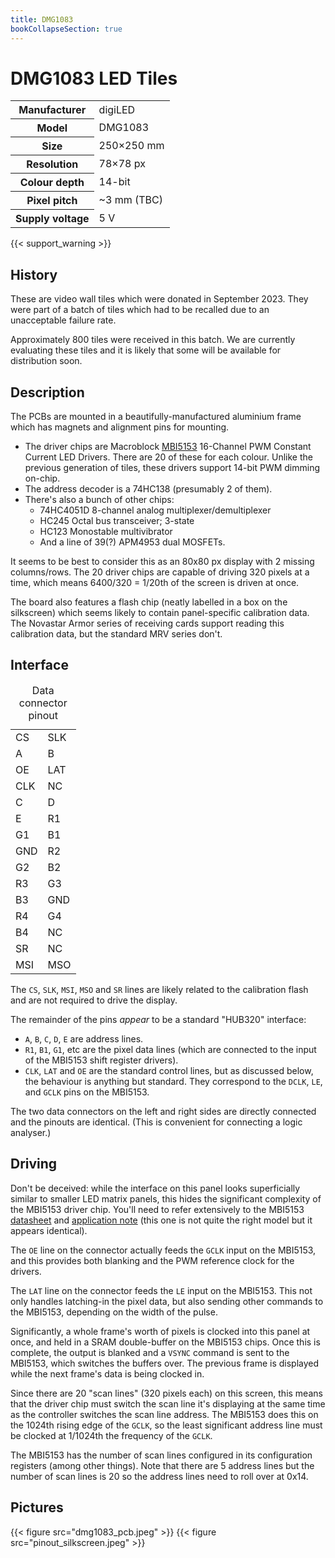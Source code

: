 ```yaml
---
title: DMG1083
bookCollapseSection: true
---
```

# DMG1083 LED Tiles

<table class="vertical">
<tr><th>Manufacturer</th><td>digiLED</td></tr>
<tr><th>Model</th><td>DMG1083</td></tr>
<tr><th>Size</th><td>250×250 mm</td></tr>
<tr><th>Resolution</th><td>78×78 px</td></tr>
<tr><th>Colour depth</th><td>14-bit</td></tr>
<tr><th>Pixel pitch</th><td>~3 mm (TBC)</td></tr>
<tr><th>Supply voltage</th><td>5 V</td></tr>
</table>

{{< support_warning >}}

## History

These are video wall tiles which were donated in September 2023. They were part of a batch of tiles
which had to be recalled due to an unacceptable failure rate.

Approximately 800 tiles were received in this batch. We are currently evaluating these tiles and it is
likely that some will be available for distribution soon.

## Description

The PCBs are mounted in a beautifully-manufactured aluminium frame which has magnets and alignment
pins for mounting.

- The driver chips are Macroblock [MBI5153](/datasheets/MBI5153GP-A.pdf) 16-Channel PWM Constant Current LED Drivers. There are 20 of these for each colour. Unlike the previous generation of tiles, these drivers support 14-bit PWM dimming on-chip.
- The address decoder is a 74HC138 (presumably 2 of them).
- There's also a bunch of other chips:
  - 74HC4051D 8-channel analog multiplexer/demultiplexer
  - HC245 Octal bus transceiver; 3-state
  - HC123 Monostable multivibrator
  - And a line of 39(?) APM4953 dual MOSFETs. 

It seems to be best to consider this as an 80x80 px display with 2 missing columns/rows. The 20 driver chips are capable of driving 320 pixels at a time, which means 6400/320 = 1/20th of the screen is driven at once.

The board also features a flash chip (neatly labelled in a box on the silkscreen) which seems likely to contain panel-specific calibration data. The Novastar Armor series of receiving cards support reading this calibration data, but the standard MRV series don't.

## Interface
<table class="pinout">
  <caption>Data connector pinout</caption>
  <tr><td class="misc">CS</td><td class="misc">SLK</td></tr>
  <tr><td class="address">A</td><td class="address">B</td></tr>
  <tr><td class="control not">OE</td><td class="control">LAT</td></tr>
  <tr><td class="control">CLK</td><td class="nc">NC</td></tr>
  <tr><td class="address">C</td><td class="address">D</td></tr>
  <tr><td class="address">E</td><td class="data">R1</td></tr>
  <tr><td class="data">G1</td><td class="data">B1</td></tr>
  <tr><td class="gnd">GND</td><td class="data">R2</td></tr>
  <tr><td class="data">G2</td><td class="data">B2</td></tr>
  <tr><td class="data">R3</td><td class="data">G3</td></tr>
  <tr><td class="data">B3</td><td class="gnd">GND</td></tr>
  <tr><td class="data">R4</td><td class="data">G4</td></tr>
  <tr><td class="data">B4</td><td class="nc">NC</td></tr>
  <tr><td class="misc">SR</td><td class="nc">NC</td></tr>
  <tr><td class="misc">MSI</td><td class="misc">MSO</td></tr>
</table>

The `CS`, `SLK`, `MSI`, `MSO` and `SR` lines are likely related to the calibration flash and are not required to drive the display.

The remainder of the pins _appear_ to be a standard "HUB320" interface:
* `A`, `B`, `C`, `D`, `E` are address lines.
* `R1`, `B1`, `G1`, etc are the pixel data lines (which are connected to the input of the MBI5153 shift register drivers).
* `CLK`, `LAT` and `OE` are the standard control lines, but as discussed below, the behaviour is anything but standard. They correspond to the `DCLK`, `LE`, and `GCLK` pins on the MBI5153.

The two data connectors on the left and right sides are directly connected and the pinouts are identical. (This is convenient for connecting a logic analyser.)

## Driving

Don't be deceived: while the interface on this panel looks superficially similar to smaller LED matrix panels, this hides the significant complexity of the MBI5153 driver chip. You'll need to refer extensively to the MBI5153 [datasheet](/datasheets/MBI5153GP-A.pdf) and [application note](/datasheets/MBI5051-52-53-AN.pdf) (this one is not quite the right model but it appears identical).

The `OE` line on the connector actually feeds the `GCLK` input on the MBI5153, and this provides both blanking and the PWM reference clock for the drivers.

The `LAT` line on the connector feeds the `LE` input on the MBI5153. This not only handles latching-in the pixel data, but also sending other commands to the MBI5153, depending on the width of the pulse.

Significantly, a whole frame's worth of pixels is clocked into this panel at once, and held in a SRAM double-buffer on the MBI5153 chips. Once this is complete, the output is blanked and a `VSYNC` command is sent to the MBI5153, which switches the buffers over. The previous frame is displayed while the next frame's data is being clocked in.

Since there are 20 "scan lines" (320 pixels each) on this screen, this means that the driver chip must switch the scan line it's displaying at the same time as the controller switches the scan line address. The MBI5153 does this on the 1024th rising edge of the `GCLK`, so the least significant address line must be clocked at 1/1024th the frequency of the `GCLK`.

The MBI5153 has the number of scan lines configured in its configuration registers (among other things). Note that there are 5 address lines but the number of scan lines is 20 so the address lines need to roll over at 0x14.

## Pictures

{{< figure src="dmg1083_pcb.jpeg" >}}
{{< figure src="pinout_silkscreen.jpeg" >}}
